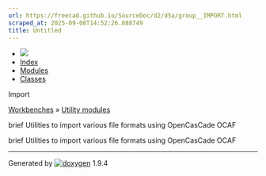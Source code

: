 ```yaml
---
url: https://freecad.github.io/SourceDoc/d2/d5a/group__IMPORT.html
scraped_at: 2025-09-08T14:52:26.888749
title: Untitled
---
```


  * [ ![](https://www.freecad.org/svg/logo-freecad.svg) ](https://freecadweb.org "FreeCAD")
  * [Index](../../index.html "Index")
  * [Modules](../../modules.html "Modules list")
  * [Classes](../../annotated.html "Annotated list")

Import

[Workbenches](../../d2/df2/group__WORKBENCHES.html) » [Utility
modules](../../da/d56/group__UTILITIES.html)

brief Utilities to import various file formats using OpenCasCade OCAF

brief Utilities to import various file formats using OpenCasCade OCAF

* * *

Generated by
[![doxygen](../../doxygen.svg)](https://www.doxygen.org/index.html) 1.9.4

